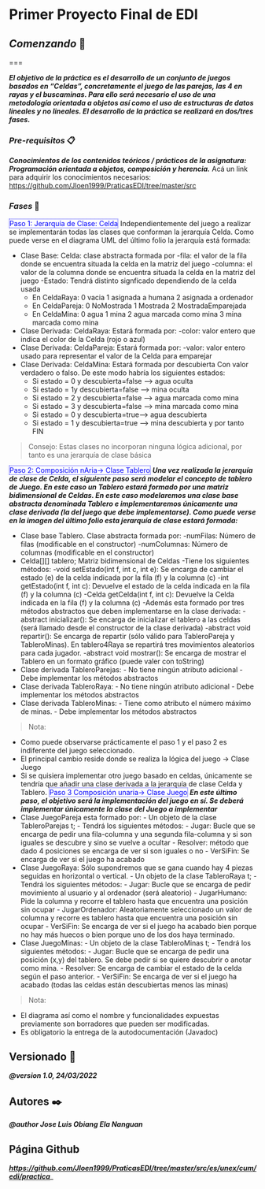 # Primer Proyecto Final de EDI

## ***Comenzando*** 🚀
===

___El objetivo de la práctica es el desarrollo de un conjunto de juegos basados en “Celdas”,
concretamente el juego de las parejas, las 4 en rayas y el buscaminas. Para ello será necesario el uso
de una metodología orientada a objetos así como el uso de estructuras de datos lineales y no
lineales. El desarrollo de la práctica se realizará en dos/tres fases.___ 

### ***Pre-requisitos*** 📋
___Conocimientos de los contenidos teóricos / prácticos de
la asignatura: Programación orientada a objetos, composición y herencia.___
Acá un link para adquirir los conocimientos necesarios: https://github.com/Jloen1999/PraticasEDI/tree/master/src

### ***Fases*** 🔧

<span style="border: 1px dotted blue;color: blue;">Paso 1: Jerarquía de Clase: Celda</span>
Independientemente del juego a realizar se implementarán todas las clases que conforman la
jerarquía Celda. Como puede verse en el diagrama UML del último folio la jerarquía está formada:

- Clase Base: Celda: clase abstracta formada por 
     -fila: el valor de la fila donde se encuentra situada la celda en la matriz del juego
     -columna: el valor de la columna donde se encuentra situada la celda en la matriz del juego
     -Estado: Tendrá distinto signficado dependiendo de la celda usada
     - En CeldaRaya: 0 vacia 1 asignada a humana 2 asignada a ordenador
     - En CeldaPareja: 0 NoMostrada 1 Mostrada 2 MostradaEmparejada
     - En CeldaMina: 0 agua 1 mina 2 agua marcada como mina 3 mina marcada como mina
- Clase Derivada: CeldaRaya: Estará formada por:
     -color: valor entero que indica el color de la Celda (rojo o azul)
- Clase Derivada: CeldaPareja: Estará formada por:
     -valor: valor entero usado para representar el valor de la Celda para emparejar
- Clase Derivada: CeldaMina: Estará formada por descubierta Con valor verdadero o falso.
      De este modo habría los siguientes estados:
     - Si estado = 0 y descubierta=false –> agua oculta
     - Si estado = 1y descubierta=false –> mina oculta
     - Si estado = 2 y descubierta=false –> agua marcada como mina
     - Si estado = 3 y descubierta=false –> mina marcada como mina
     - Si estado = 0 y descubierta=true–> agua descubierta
     - Si estado = 1 y descubierta=true –> mina descubierta y por tanto FIN
>Consejo: 
   Estas clases no incorporan ninguna lógica adicional, por tanto es una jerarquía de clase
básica
>
<span style="border: 1px dotted blue;color: blue;">Paso 2: Composición nAria→ Clase Tablero</span>
___Una vez realizada la jerarquía de clase de Celda, el siguiente paso será modelar el concepto de
tablero de Juego. En este caso un Tablero estará formado por una matriz bidimensional de Celdas.
En este caso modelaremos una clase base abstracta denominada Tablero e implementaremos
únicamente una clase derivada (la del juego que debe implementarse). Como puede verse en la
imagen del último folio esta jerarquía de clase estará formada:___
- Clase base Tablero. Clase abstracta formada por:
     -numFilas: Número de filas (modificable en el constructor)
     -numColumnas: Número de columnas (modificable en el constructor)
- Celda[][] tablero; Matriz bidimensional de Celdas
      -Tiene los siguientes métodos:
          -void setEstado(int f, int c, int e): Se encarga de cambiar el estado (e) de la celda indicada por la fila (f) y la columna (c)
          -int getEstado(int f, int c): Devuelve el estado de la celda indicada en la fila (f) y la columna (c)
          -Celda getCelda(int f, int c): Devuelve la Celda indicada en la fila (f) y la columna (c)
          -Además esta formado por tres métodos abstractos que deben implementarse en la clase derivada:
              -abstract inicializar(): Se encarga de inicializar el tablero a las celdas (será llamado desde el constructor de la clase derivada)
              -abstract void repartir(): Se encarga de repartir (sólo válido para TableroPareja y TableroMinas). 
              En tablero4Raya se repartirá tres movimientos aleatorios para cada jugador.
              -abstract void mostrar(): Se encarga de mostrar el Tablero en un formato gráfico (puede valer con toString)
- Clase derivada TableroParejas:
         - No tiene ningún atributo adicional
         -Debe implementar los métodos abstractos 
- Clase derivada TableroRaya:
         - No tiene ningún atributo adicional
         - Debe implementar los métodos abstractos 
- Clase derivada TableroMinas:
         - Tiene como atributo el número máximo de minas. 
         - Debe implementar los métodos abstractos 
>Nota:
- Como puede observarse prácticamente el paso 1 y el paso 2 es indiferente del juego
seleccionado. 
- El principal cambio reside donde se realiza la lógica del juego → Clase Juego
- Si se quisiera implementar otro juego basado en celdas, únicamente se tendría que añadir una
clase derivada a la jerarquía de clase Celda y Tablero.
<span style="border: 1px dotted blue;color: blue;">Paso 3 Composición unaria→ Clase Juego</span>
___En este último paso, el objetivo será la implementación del juego en sí. Se deberá implementar
únicamente la clase del Juego a implementar___
- Clase JuegoPareja esta formado por:
         - Un objeto de la clase TableroParejas t;
         - Tendrá los siguientes métodos:
	   - Jugar: Bucle que se encarga de pedir una fila-columna y una segunda fila-columna y si son iguales se descubre y sino se vuelve a ocultar
	   - Resolver: método que dado 4 posiciones se encarga de ver si son iguales o no
         - VerSiFin: Se encarga de ver si el juego ha acabado
- Clase JuegoRaya: Sólo supondremos que se gana cuando hay 4 piezas seguidas en horizontal
o vertical.
 	   - Un objeto de la clase TableroRaya t;
	   - Tendrá los siguientes métodos:
	   - Jugar: Bucle que se encarga de pedir movimiento al usuario y al ordenador (será aleatorio)
 	   - JugarHumano: Pide la columna y recorre el tablero hasta que encuentra una posición sin ocupar
	   - JugarOrdenador: Aleatoriamente seleccionado un valor de columna y recorre es tablero hasta que encuentra una posición sin ocupar
	   - VerSiFin: Se encarga de ver si el juego ha acabado bien porque no hay más huecos o bien porque uno de los dos haya terminado.
- Clase JuegoMinas: 
         - Un objeto de la clase TableroMinas t;
	   - Tendrá los siguientes métodos:
	   - Jugar: Bucle que se encarga de pedir una posición (x,y) del tablero. Se debe pedir si se quiere descubrir o anotar como mina.
	   - Resolver: Se encarga de cambiar el estado de la celda según el paso anterior.
	   - VerSiFin: Se encarga de ver si el juego ha acabado (todas las celdas están descubiertas menos las minas)
>Nota: 
- El diagrama así como el nombre y funcionalidades expuestas previamente son borradores
que pueden ser modificadas.
- Es obligatorio la entrega de la autodocumentación (Javadoc)


## Versionado 📌
___@version 1.0, 24/03/2022___

## Autores ✒️
___@author Jose Luis Obiang Ela Nanguan___

## Página Github
___https://github.com/Jloen1999/PraticasEDI/tree/master/src/es/unex/cum/edi/practica____